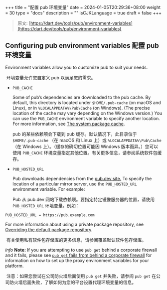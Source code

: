 +++
title = "配置 pub 环境变量"
date = 2024-01-05T20:29:36+08:00
weight = 30
type = "docs"
description = ""
isCJKLanguage = true
draft = false
+++

> 原文: [https://dart.dev/tools/pub/environment-variables](https://dart.dev/tools/pub/environment-variables)

## Configuring pub environment variables 配置 pub 环境变量

Environment variables allow you to customize pub to suit your needs.

​	环境变量允许您自定义 pub 以满足您的需求。

- `PUB_CACHE`

  Some of pub’s dependencies are downloaded to the pub cache. By default, this directory is located under `$HOME/.pub-cache` (on macOS and Linux), or in `%LOCALAPPDATA%\Pub\Cache` (on Windows). (The precise location of the cache may vary depending on the Windows version.) You can use the `PUB_CACHE` environment variable to specify another location. For more information, see [The system package cache](https://dart.dev/tools/pub/cmd/pub-get#the-system-package-cache). 

  pub 的某些依赖项会下载到 pub 缓存。默认情况下，此目录位于 `$HOME/.pub-cache` （在 macOS 和 Linux 上）或 `%LOCALAPPDATA%\Pub\Cache` （在 Windows 上）。（缓存的确切位置可能因 Windows 版本而异。）您可以使用 `PUB_CACHE` 环境变量指定其他位置。有关更多信息，请参阅系统软件包缓存。

- `PUB_HOSTED_URL`

  Pub downloads dependencies from the [pub.dev site.](https://pub.dev/) To specify the location of a particular mirror server, use the `PUB_HOSTED_URL` environment variable. For example: 
  
  Pub 从 pub.dev 网站下载依赖项。要指定特定镜像服务器的位置，请使用 `PUB_HOSTED_URL` 环境变量。例如：

```
PUB_HOSTED_URL = https://pub.example.com
```

For more information about using a private package repository, see [Overriding the default package repository](https://dart.dev/tools/pub/custom-package-repositories#default-override).

​	有关使用私有软件包存储库的更多信息，请参阅覆盖默认软件包存储库。

*info* **Note:** If you are attempting to use `pub get` behind a corporate firewall and it fails, please see [`pub get` fails from behind a corporate firewall](https://dart.dev/tools/pub/troubleshoot#pub-get-fails-from-behind-a-corporate-firewall) for information on how to set up the proxy environment variables for your platform.

​	注意：如果您尝试在公司防火墙后面使用 `pub get` 并失败，请参阅 `pub get` 在公司防火墙后面失败，了解如何为您的平台设置代理环境变量的信息。
